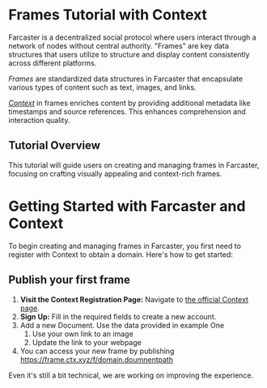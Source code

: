 # Frames Tutorial with Context

Farcaster is a decentralized social protocol where users interact through a network of nodes without central authority. "Frames" are key data structures that users utilize to structure and display content consistently across different platforms.

*Frames* are standardized data structures in Farcaster that encapsulate various types of content such as text, images, and links.

*[Context](https://www.ctx.xyz)* in frames enriches content by providing additional metadata like timestamps and source references. This enhances comprehension and interaction quality.

## Tutorial Overview

This tutorial will guide users on creating and managing frames in Farcaster, focusing on crafting visually appealing and context-rich frames.

# Getting Started with Farcaster and Context

To begin creating and managing frames in Farcaster, you first need to register with Context to obtain a domain. Here's how to get started:

## Publish your first frame

1. **Visit the Context Registration Page:** Navigate to [the official Context page](https://app.ctx.xyz).
2. **Sign Up:** Fill in the required fields to create a new account.
3. Add a new Document. Use the data provided in example One
    1. Use your own link to an image
    2. Update the link to your webpage
4. You can access your new frame by publishing https://frame.ctx.xyz/f/domain.doumnentpath


Even it's still a bit technical, we are working on improving the experience.